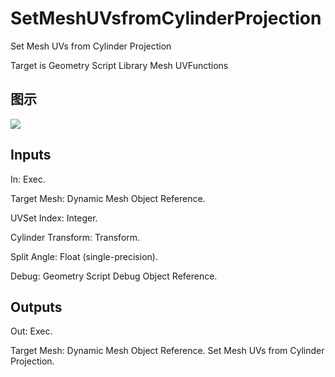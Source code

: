 # SetMeshUVsfromCylinderProjection

Set Mesh UVs from Cylinder Projection

Target is Geometry Script Library Mesh UVFunctions

## 图示

![]($-20221218-19135112.png)

## Inputs

In: Exec.

Target Mesh: Dynamic Mesh Object Reference.

UVSet Index: Integer.

Cylinder Transform: Transform.

Split Angle: Float (single-precision).

Debug: Geometry Script Debug Object Reference.  

## Outputs

Out: Exec.

Target Mesh: Dynamic Mesh Object Reference. Set Mesh UVs from Cylinder Projection.

